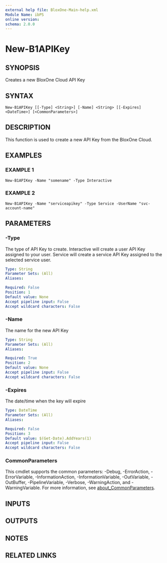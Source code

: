 ```yaml
---
external help file: BloxOne-Main-help.xml
Module Name: ibPS
online version:
schema: 2.0.0
---
```


# New-B1APIKey

## SYNOPSIS
Creates a new BloxOne Cloud API Key

## SYNTAX

```
New-B1APIKey [[-Type] <String>] [-Name] <String> [[-Expires] <DateTime>] [<CommonParameters>]
```

## DESCRIPTION
This function is used to create a new API Key from the BloxOne Cloud.

## EXAMPLES

### EXAMPLE 1
```
New-B1APIKey -Name "somename" -Type Interactive
```

### EXAMPLE 2
```
New-B1APIKey -Name "serviceapikey" -Type Service -UserName "svc-account-name"
```

## PARAMETERS

### -Type
The type of API Key to create.
Interactive will create a user API Key assigned to your user.
Service will create a service API Key assigned to the selected service user.

```yaml
Type: String
Parameter Sets: (All)
Aliases:

Required: False
Position: 1
Default value: None
Accept pipeline input: False
Accept wildcard characters: False
```

### -Name
The name for the new API Key

```yaml
Type: String
Parameter Sets: (All)
Aliases:

Required: True
Position: 2
Default value: None
Accept pipeline input: False
Accept wildcard characters: False
```

### -Expires
The date/time when the key will expire

```yaml
Type: DateTime
Parameter Sets: (All)
Aliases:

Required: False
Position: 3
Default value: $(Get-Date).AddYears(1)
Accept pipeline input: False
Accept wildcard characters: False
```

### CommonParameters
This cmdlet supports the common parameters: -Debug, -ErrorAction, -ErrorVariable, -InformationAction, -InformationVariable, -OutVariable, -OutBuffer, -PipelineVariable, -Verbose, -WarningAction, and -WarningVariable. For more information, see [about_CommonParameters](http://go.microsoft.com/fwlink/?LinkID=113216).

## INPUTS

## OUTPUTS

## NOTES

## RELATED LINKS
